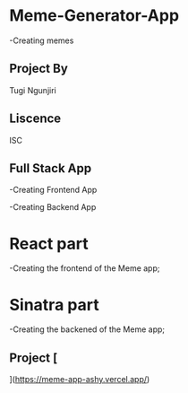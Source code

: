 # Meme-Generator-App
-Creating memes

## Project By
Tugi Ngunjiri

## Liscence
ISC

## Full Stack  App
-Creating Frontend App

-Creating Backend App


# React part
-Creating the frontend of the Meme app;

# Sinatra part
-Creating the  backened of the Meme app;

## Project [
    
](https://meme-app-ashy.vercel.app/)
